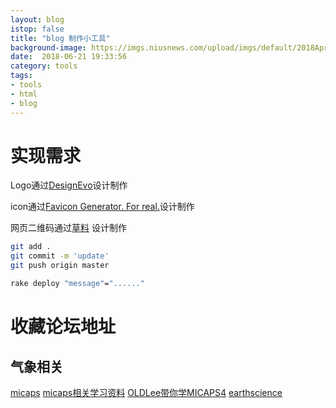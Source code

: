 ```yaml
---
layout: blog
istop: false
title: "blog 制作小工具"
background-image: https://imgs.niusnews.com/upload/imgs/default/2018AprC/0430Jem/46.jpg
date:  2018-06-21 19:33:56
category: tools
tags:
- tools
- html
- blog
---
```


# 实现需求

Logo通过<a href="https://www.designevo.com/cn/" title="免费在线logo制作软件">DesignEvo</a>设计制作

icon通过<a href="https://realfavicongenerator.net/" title="免费在线favicon制作软件">Favicon Generator. For real.</a>设计制作

网页二维码通过<a href="https://cli.im/" title="免费在线二维码制作">草料</a> 设计制作

```bash
git add .
git commit -m 'update'
git push origin master

rake deploy "message"="......"

```

# 收藏论坛地址

## 气象相关
[micaps](http://www.micaps.cn/MifunForum/forum)
[micaps相关学习资料](http://bbs.06climate.com/forum.php?mod=viewthread&tid=53329&extra=&page=1)
[OLDLee带你学MICAPS4](http://list.youku.com/albumlist/show/id_49521244.html)
[earthscience](https://earthscience.stackexchange.com/)
